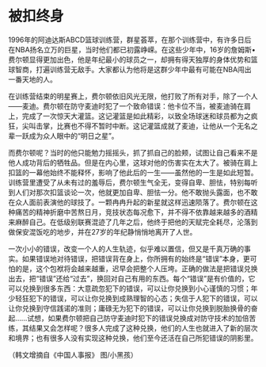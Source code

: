 # 被扣终身

1996年的阿迪达斯ABCD篮球训练营，群星荟萃，在那个训练营中，有许多日后在NBA扬名立万的巨星，当时他们都已初露峥嵘。在这些少年中，16岁的詹姆斯•费尔顿显得更加出色，他是年纪最小的球员之一，却拥有得天独厚的身体优势和篮球智商，打遍训练营无敌手。大家都认为他将是这群少年中最有可能在NBA闯出一番天地的人。 

在训练营结束的明星赛上，费尔顿依旧风光无限，他打败了所有对手，除了一个人——麦迪。费尔顿在防守麦迪时犯了一个致命错误：他卡位不当，被麦迪骑在肩上，完成了一次惊天大灌篮。这记灌篮是如此精彩，以致全场球迷和球员都为之疯狂，尖叫击掌，比赛也不得不暂时中断。这记灌篮成就了麦迪，让他从一个无名之辈一跃成为众人眼中的“明日之星”。 

而费尔顿呢？当时的他只能勉力摇摇头，抓了抓自己的脸颊，试图让自己看来不是他人成功背后的牺牲品。但是在内心里，这球对他的伤害实在太大了。被骑在肩上扣篮的一幕他始终不能释怀，影响了他此后的一生——虽然他的一生是如此短暂。训练营里遭受了从未有过的羞辱后，费尔顿生气全无，变得自卑、胆怯，特别每听到人们对那次扣篮谈论一次，他就更加自卑、胆怯一分。他不敢抛头露面，也不敢在众人面前表演他的球技了。一颗冉冉升起的新星就这样迅速陨落了。费尔顿在这种痛苦的精神折磨中苦熬日月，竞技状态每况愈下，并不得不依靠越来越多的酒精来麻醉自己。在低级别联赛混迹了几年之后，他终于把他的天赋完全耗尽，沦落到做保安混饭吃的地步，并在27岁的年纪静悄悄地离开了人世。 

一次小小的错误，改变一个人的人生轨迹，似乎难以置信，但又是千真万确的事实。如果错误地对待错误，把错误背在身上，你所拥有的始终是“错误”本身，更可怕的是，这个包袱将会越来越重，迟早会把整个人压垮。正确的做法是把错误兑换出去，把“错误”还给“过去”，换回对自己有用的东西。每个“错误”是有价值的，它可以兑换到很多东西：大意疏忽犯下的错误，可以让你兑换到小心谨慎的习惯；年少轻狂犯下的错误，可以让你兑换到成熟理智的心态；失信于人犯下的错误，可以让你兑换到守信践诺的准则；庸碌无为犯下的错误，可以让你兑换到脱胎换骨的奋起……试想，如果费尔顿把自己防守麦迪时犯下的错误兑换成对防守技术的加倍苦练，其结果又会怎样呢？很多人完成了这种兑换，他们的人生也就进入了新的层次和境界；也有很多人没有实现这种兑换，他们至今还活在自己所犯错误的阴影里。 

（韩文增摘自《中国人事报》 图/小黑孩）